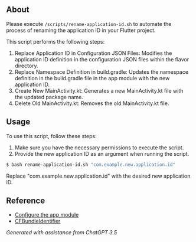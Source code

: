 ## About

Please execute `/scripts/rename-application-id.sh` to automate the process of renaming the application ID in your Flutter project.

This script performs the following steps:

1. Replace Application ID in Configuration JSON Files: Modifies the application ID definition in the configuration JSON files within the flavor directory.
2. Replace Namespace Definition in build.gradle: Updates the namespace definition in the build.gradle file in the app module with the new application ID.
3. Create New MainActivity.kt: Generates a new MainActivity.kt file with the updated package name.
4. Delete Old MainActivity.kt: Removes the old MainActivity.kt file.

## Usage

To use this script, follow these steps:

1. Make sure you have the necessary permissions to execute the script.
2. Provide the new application ID as an argument when running the script.

```bash
$ bash rename-application-id.sh "com.example.new.application.id"
```

Replace "com.example.new.application.id" with the desired new application ID.

## Reference

- [Configure the app module](https://developer.android.com/build/configure-app-module)
- [CFBundleIdentifier](https://developer.apple.com/documentation/bundleresources/information_property_list/cfbundleidentifier)

*Generated with assistance from ChatGPT 3.5*
